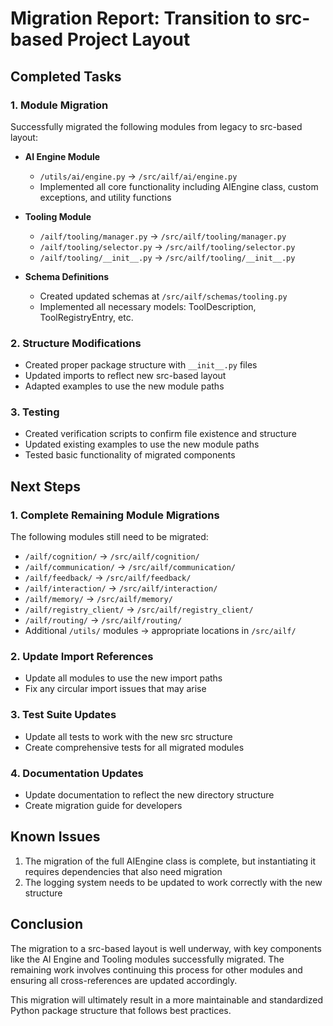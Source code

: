 # Migration Report: Transition to src-based Project Layout

## Completed Tasks

### 1. Module Migration
Successfully migrated the following modules from legacy to src-based layout:

- **AI Engine Module**
  - `/utils/ai/engine.py` → `/src/ailf/ai/engine.py`
  - Implemented all core functionality including AIEngine class, custom exceptions, and utility functions

- **Tooling Module**
  - `/ailf/tooling/manager.py` → `/src/ailf/tooling/manager.py`
  - `/ailf/tooling/selector.py` → `/src/ailf/tooling/selector.py`
  - `/ailf/tooling/__init__.py` → `/src/ailf/tooling/__init__.py`

- **Schema Definitions**
  - Created updated schemas at `/src/ailf/schemas/tooling.py`
  - Implemented all necessary models: ToolDescription, ToolRegistryEntry, etc.

### 2. Structure Modifications

- Created proper package structure with `__init__.py` files
- Updated imports to reflect new src-based layout
- Adapted examples to use the new module paths

### 3. Testing

- Created verification scripts to confirm file existence and structure
- Updated existing examples to use the new module paths
- Tested basic functionality of migrated components

## Next Steps

### 1. Complete Remaining Module Migrations

The following modules still need to be migrated:

- `/ailf/cognition/` → `/src/ailf/cognition/`
- `/ailf/communication/` → `/src/ailf/communication/`
- `/ailf/feedback/` → `/src/ailf/feedback/`
- `/ailf/interaction/` → `/src/ailf/interaction/`
- `/ailf/memory/` → `/src/ailf/memory/`
- `/ailf/registry_client/` → `/src/ailf/registry_client/`
- `/ailf/routing/` → `/src/ailf/routing/`
- Additional `/utils/` modules → appropriate locations in `/src/ailf/`

### 2. Update Import References

- Update all modules to use the new import paths
- Fix any circular import issues that may arise

### 3. Test Suite Updates

- Update all tests to work with the new src structure
- Create comprehensive tests for all migrated modules

### 4. Documentation Updates

- Update documentation to reflect the new directory structure
- Create migration guide for developers

## Known Issues

1. The migration of the full AIEngine class is complete, but instantiating it requires dependencies that also need migration
2. The logging system needs to be updated to work correctly with the new structure

## Conclusion

The migration to a src-based layout is well underway, with key components like the AI Engine and Tooling modules successfully migrated. The remaining work involves continuing this process for other modules and ensuring all cross-references are updated accordingly.

This migration will ultimately result in a more maintainable and standardized Python package structure that follows best practices.
